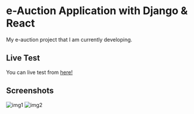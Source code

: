# e-Auction Application with Django & React

My e-auction project that I am currently developing.

## Live Test

You can live test from [here!](https://nidea1.com.tr)

## Screenshots

![img1](https://cdn.discordapp.com/attachments/1035852765756411995/1110961394125377667/image.png)
![img2](https://cdn.discordapp.com/attachments/1035852765756411995/1111345513384661012/image.png)
